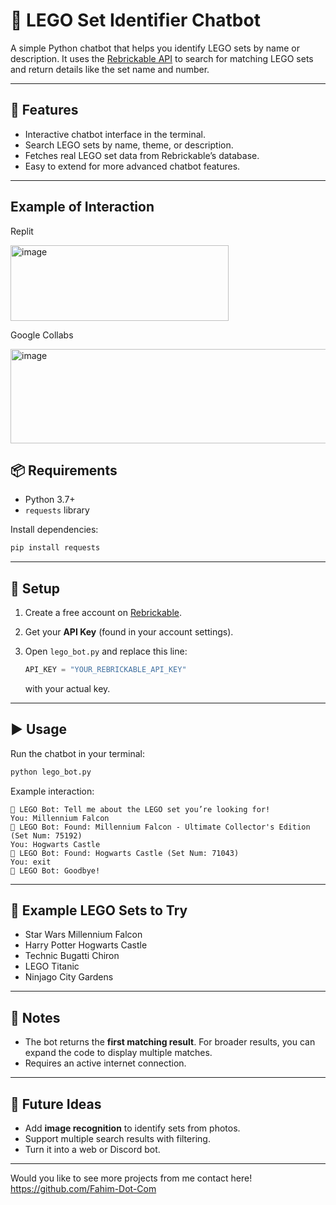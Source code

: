# 🧩 LEGO Set Identifier Chatbot

A simple Python chatbot that helps you identify LEGO sets by name or description.
It uses the [Rebrickable API](https://rebrickable.com/api/) to search for matching LEGO sets and return details like the set name and number.

---

## 🚀 Features

* Interactive chatbot interface in the terminal.
* Search LEGO sets by name, theme, or description.
* Fetches real LEGO set data from Rebrickable’s database.
* Easy to extend for more advanced chatbot features.

---
## Example of Interaction
Replit

<img width="349" height="121" alt="image" src="https://github.com/user-attachments/assets/0f54846c-dcde-46bb-a02c-72d1776cde00" />

Google Collabs


<img width="512" height="151" alt="image" src="https://github.com/user-attachments/assets/fa708d54-233e-4e90-b8ed-5320a7d267b2" />


## 📦 Requirements

* Python 3.7+
* `requests` library

Install dependencies:

```bash
pip install requests
```

---

## 🔑 Setup

1. Create a free account on [Rebrickable](https://rebrickable.com/).
2. Get your **API Key** (found in your account settings).
3. Open `lego_bot.py` and replace this line:

   ```python
   API_KEY = "YOUR_REBRICKABLE_API_KEY"
   ```

   with your actual key.

---

## ▶️ Usage

Run the chatbot in your terminal:

```bash
python lego_bot.py
```

Example interaction:

```
🤖 LEGO Bot: Tell me about the LEGO set you’re looking for!
You: Millennium Falcon
🤖 LEGO Bot: Found: Millennium Falcon - Ultimate Collector's Edition (Set Num: 75192)
You: Hogwarts Castle
🤖 LEGO Bot: Found: Hogwarts Castle (Set Num: 71043)
You: exit
🤖 LEGO Bot: Goodbye!
```

---

## 🧪 Example LEGO Sets to Try

* Star Wars Millennium Falcon
* Harry Potter Hogwarts Castle
* Technic Bugatti Chiron
* LEGO Titanic
* Ninjago City Gardens

---

## 📌 Notes

* The bot returns the **first matching result**. For broader results, you can expand the code to display multiple matches.
* Requires an active internet connection.

---

## 🔮 Future Ideas

* Add **image recognition** to identify sets from photos.
* Support multiple search results with filtering.
* Turn it into a web or Discord bot.

---

Would you like to see more projects from me contact here!
https://github.com/Fahim-Dot-Com
